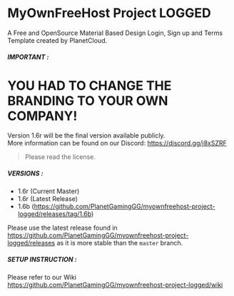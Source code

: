 # MyOwnFreeHost Project LOGGED
A Free and OpenSource Material Based Design Login, Sign up and Terms Template created by PlanetCloud.

##### IMPORTANT :  

# YOU HAD TO CHANGE THE BRANDING TO YOUR OWN COMPANY!

Version 1.6r will be the final version available publicly.  
More information can be found on our Discord: https://discord.gg/j8xSZRF  

> Please read the license.   

##### VERSIONS :
- 1.6r (Current Master)  
- 1.6r (Latest Release)
- 1.6b (https://github.com/PlanetGamingGG/myownfreehost-project-logged/releases/tag/1.6b)

Please use the latest release found in https://github.com/PlanetGamingGG/myownfreehost-project-logged/releases as it is more stable than the `master` branch.  

##### SETUP INSTRUCTION :
Please refer to our Wiki https://github.com/PlanetGamingGG/myownfreehost-project-logged/wiki
